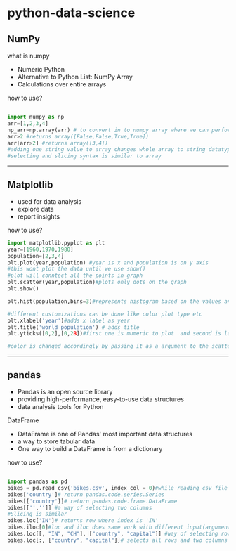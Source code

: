 # python-data-science

## NumPy
what is numpy
- Numeric Python
- Alternative to Python List: NumPy Array 
- Calculations over entire arrays 


how to use?

```python

import numpy as np 
arr=[1,2,3,4]
np_arr=np.array(arr) # to convert in to numpy array where we can perform calculations over entire array
arr>2 #returns array([False,False,True,True])
arr[arr>2] #returns array([3,4])
#adding one string value to array changes whole array to string datatype 
#selecting and slicing syntax is similar to array 
```

---

## Matplotlib

- used for data analysis
- explore data
- report insights

 how to use?

```python
import matplotlib.pyplot as plt
year=[1960,1970,1980]
population=[2,3,4]
plt.plot(year,population) #year is x and population is on y axis
#this wont plot the data until we use show()
#plot will conntect all the points in graph 
plt.scatter(year,population)#plots only dots on the graph 
plt.show()

plt.hist(population,bins=3)#represents histogram based on the values and divides according to bins

#different customizations can be done like color plot type etc
plt.xlabel('year')#adds x label as year 
plt.title('world population') # adds title
plt.yticks([0,2],[0,2B])#first one is mumeric to plot  and second is label for representation 

#color is changed accordingly by passing it as a argument to the scatter or plot etc.
```
---

## pandas

- Pandas is an open source library
- providing high-performance, easy-to-use data structures 
- data analysis tools for Python

DataFrame

- DataFrame is one of Pandas' most important data structures
- a way to store tabular data
- One way to build a DataFrame is from a dictionary

how to use?

```python

import pandas as pd
bikes = pd.read_csv('bikes.csv', index_col = 0)#while reading csv file if column zero is used for count or names etc with out title then it will be shown as unnamed:0 and it gives index by default to make it column zero as default index and to remove default index we use index_col=0(index column is zero)
bikes['country']# return pandas.code.series.Series
bikes[['country']]# return pandas.code.frame.DataFrame
bikes[['','']] #a way of selecting two columns
#Slicing is similar
bikes.loc['IN']# returns row where index is 'IN'
bikes.iloc[0]#loc and iloc does same work with different input(arguments)
bikes.loc[[, "IN", "CH"], ["country", "capital"]] #way of selecting rows and columns
bikes.loc[:, ["country", "capital"]]# selects all rows and two columns



```